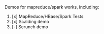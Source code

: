 Demos for mapreduce/spark works, including: 

1. [x] MapReduce/HBase/Spark Tests  
2. [x] Scalding demo  
3. [-] Scrunch demo  

